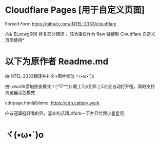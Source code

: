 Cloudflare Pages [用于自定义页面]
============================================================================

Forked Form https://github.com/INTEL-2333/cloudflare

//由 BLxcwg666 修复部分错误
，该仓库仅作为 Raw 链接到 Cloudflare 自定义页面使用*

以下为原作者 Readme.md
============================================================================
由INTEL-2333翻译并补全+图片修改ヾ(•ω•`)o

由lixworth添加黑夜模式ヾ(^▽^*)))
晚上7点到早上5点会自动打开喔，同时支持浏览器深色模式

cdnpage.html的demo: https://cdn.cattery.work

应该还算挺好看的叭，喜欢的话阔以fork一下并且给颗小星星哦

ヾ(•ω•`)o
============================================================================
